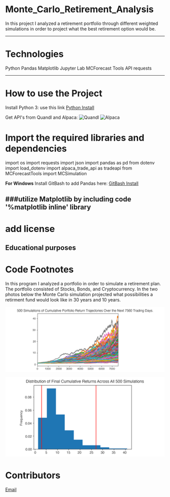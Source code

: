 # Monte_Carlo_Retirement_Analysis
In this project I analyzed a retirement portfolio through different weighted simulations in order to project what the best retirement option would be.

---
# Technologies
Python
Pandas
Matplotlib
Jupyter Lab
MCForecast Tools
API requests

---

# How to use the Project
Install Python 3: use this link  [Python Install](https://www.python.org/)

Get API's from Quandl and Alpaca:
![Quandl](https://data.nasdaq.com/tools/api)
![Alpaca](https://alpaca.markets/)

# Import the required libraries and dependencies
import os
import requests
import json
import pandas as pd
from dotenv import load_dotenv
import alpaca_trade_api as tradeapi
from MCForecastTools import MCSimulation

**For Windows**
Install GitBash to add Pandas here: [GitBash Install](https://gitforwindows.org/) 

###utilize Matplotlib by including code '%matplotlib inline' library
---
# add license
Educational purposes
---

# Code Footnotes

In this program I analyzed a portfolio in order to simulate a retirement plan. The portfolio consisted of Stocks, Bonds, and Cryptocurrency. In the two photos below the Monte Carlo simulation projected what possibilities a retirment fund would look like in 30 years and 10 years.

![Line_Plot](https://github.com/beccabeastly/Monte_Carlo_Retirement_Analysis/blob/main/5-4-monte-carlo-line-plot.png)

![Histogram](https://github.com/beccabeastly/Monte_Carlo_Retirement_Analysis/blob/main/5-4-monte-carlo-histogram.png)


# Contributors
[Email](beccabeastly@gmail.com)
